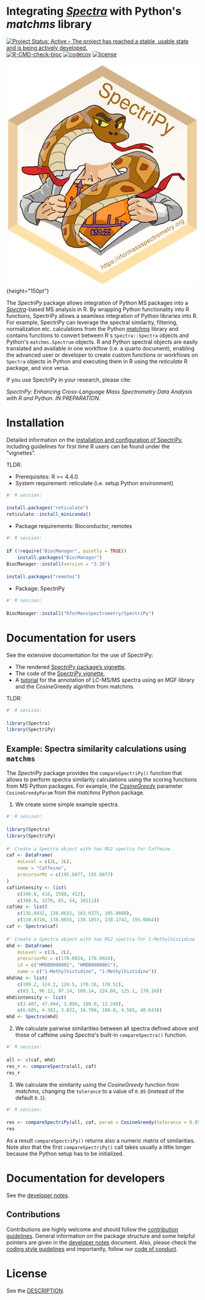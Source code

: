 # Integrating [*Spectra*](https://github.com/RforMassSpectrometry/Spectra) with Python's *matchms* library

[![Project Status: Active – The project has reached a stable, usable state and is being actively developed.](https://www.repostatus.org/badges/latest/active.svg)](https://www.repostatus.org/#active)
[![R-CMD-check-bioc](https://github.com/RforMassSpectrometry/SpectriPy/workflows/R-CMD-check-bioc/badge.svg)](https://github.com/RforMassSpectrometry/SpectriPy/actions?query=workflow%3AR-CMD-check-bioc)
[![codecov](https://codecov.io/gh/rformassspectrometry/SpectriPy/branch/main/graph/badge.svg?token=638UZM0DXP)](https://codecov.io/gh/rformassspectrometry/SpectriPy)
[![license](https://img.shields.io/badge/license-Artistic--2.0-brightgreen.svg)](https://opensource.org/licenses/Artistic-2.0)

![SpectriPy_logo](logo.png){height="150pt"}

The *SpectriPy* package allows integration of Python MS packages into a
[*Spectra*](https://github.com/RforMassSpectrometry/Spectra)-based MS analysis
in R. By wrapping Python functionality into R functions, SpectriPy allows a 
seamless integration of Python libraries into R. For example, SpectriPy can 
leverage the spectral similarity, filtering, normalization etc. calculations 
from the Python [*matchms*](https://github.com/matchms/) library and contains 
functions to convert between R's `Spectra::Spectra` objects and Python's 
`matchms.Spectrum` objects. R and Python spectral objects are easily translated 
and available in one workflow (i.e. a quarto document), enabling the advanced 
user or developer to create custom functions or workflows on `Spectra` objects 
in Python and executing them in R using the *reticulate* R package, and vice 
versa.

If you use SpectriPy in your research, please cite:

_SpectriPy: Enhancing Cross-Language Mass Spectrometry Data Analysis with R and 
Python. IN PREPARATION._


# Installation

Detailed information on the [installation and configuration of SpectriPy](detailed-installation-configuration.qmd), 
including guidelines for first time R users can be found under the "vignettes".

TLDR:

- Prerequisites: R >= 4.4.0.
- System requirement: reticulate (i.e. setup Python environment)

```r
#' R session:

install.packages("reticulate")
reticulate::install_miniconda()
```

- Package requirements: Bioconductor, remotes

```r
#' R session:

if (!require("BiocManager", quietly = TRUE))
    install.packages("BiocManager")
BiocManager::install(version = "3.20")

install.packages("remotes")
```

- Package: SpectriPy

```r
#' R session:

BiocManager::install("RforMassSpectrometry/SpectriPy")
```

# Documentation for users

See the extensive documentation for the use of SpectriPy: 

- The rendered [SpectriPy package’s vignette](https://rformassspectrometry.github.io/SpectriPy/articles/SpectriPy.html), 
- The code of the [SpectriPy vignette](vignettes/SpectriPy.qmd), 
- A [tutorial](vignettes/SpectriPy_tutorial.qmd) for the annotation of LC-MS/MS 
spectra using an MGF library and the CosineGreedy algirithm from matchms.

TLDR:

```r
#' R session:

library(Spectra)
library(SpectriPy)
```

## Example: Spectra similarity calculations using `matchms`

The *SpectriPy* package provides the `compareSpectriPy()` function that allows
to perform spectra similarity calculations using the scoring functions from MS
Python packages. For example, the [*CosineGreedy*](https://matchms.readthedocs.io/en/latest/api/matchms.similarity.CosineGreedy.html) parameter `CosineGreedyParam` from the
*matchms* Python package.

1) We create some simple example spectra.

```r
#' R session:

library(Spectra)
library(SpectriPy)

#' Create a Spectra object with two MS2 spectra for Caffeine.
caf <- DataFrame(
    msLevel = c(2L, 2L),
    name = "Caffeine",
    precursorMz = c(195.0877, 195.0877)
)
caf$intensity <- list(
    c(340.0, 416, 2580, 412),
    c(388.0, 3270, 85, 54, 10111))
caf$mz <- list(
    c(135.0432, 138.0632, 163.0375, 195.0880),
    c(110.0710, 138.0655, 138.1057, 138.1742, 195.0864))
caf <- Spectra(caf)

#' Create a Spectra object with two MS2 spectra for 1-Methylhistidine
mhd <- DataFrame(
    msLevel = c(2L, 2L),
    precursorMz = c(170.0924, 170.0924),
    id = c("HMDB0000001", "HMDB0000001"),
    name = c("1-Methylhistidine", "1-Methylhistidine"))
mhd$mz <- list(
    c(109.2, 124.2, 124.5, 170.16, 170.52),
    c(83.1, 96.12, 97.14, 109.14, 124.08, 125.1, 170.16))
mhd$intensity <- list(
    c(3.407, 47.494, 3.094, 100.0, 13.240),
    c(6.685, 4.381, 3.022, 16.708, 100.0, 4.565, 40.643))
mhd <- Spectra(mhd)
```

2) We calculate pairwise similarities between all spectra defined above and
those of caffeine using *Spectra*'s built-in `compareSpectra()` function.

```r
#' R session:

all <- c(caf, mhd)
res_r <- compareSpectra(all, caf)
res_r
```

3) We calculate the similarity using the *CosineGreedy* function from *matchms*,
changing the `tolerance` to a value of `0.05` (instead of the default `0.1`).

```r
#' R session:

res <- compareSpectriPy(all, caf, param = CosineGreedy(tolerance = 0.05))
res
```

As a result `compareSpectriPy()` returns also a numeric matrix of similarities.
Note also that the first `compareSpectriPy()` call takes usually a little longer
because the Python setup has to be initialized.


# Documentation for developers

See the [developer notes](devnotes.md).


## Contributions

Contributions are highly welcome and should follow the [contribution
guidelines](https://rformassspectrometry.github.io/RforMassSpectrometry/articles/RforMassSpectrometry.html#contributions).
General information on the package structure and some helpful pointers are given
in the [developer notes](devnotes.md) document. Also, please check the
[coding style
guidelines](https://rformassspectrometry.github.io/RforMassSpectrometry/articles/RforMassSpectrometry.html#coding-style)
and importantly, follow our [code of
conduct](https://rformassspectrometry.github.io/RforMassSpectrometry/articles/RforMassSpectrometry.html#code-of-conduct).


# License

See the [DESCRIPTION](DESCRIPTION).

